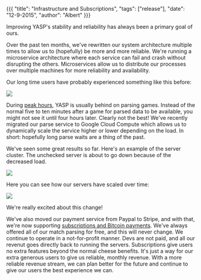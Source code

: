 {{{
  "title": "Infrastructure and Subscriptions",
  "tags": ["release"],
  "date": "12-9-2015",
  "author": "Albert"
}}}

Improving YASP's stability and reliability has always been a primary goal of ours.

<!--more-->

Over the past ten months, we've rewritten our system architecture multiple times to allow us to (hopefully)
be more and more reliable. We're running a microservice architecture where each service can fail and crash
without disrupting the others. Microservices allow us to distribute our processes over multiple machines
for more reliability and availability.

Our long time users have probably experienced something like this before:

<img style="margin: 0 auto;display: block;" src="http://i.imgur.com/4G31LEv.png">

During [peak hours](http://yasp.co/mmstats), YASP is usually behind on parsing games. Instead of the
normal five to ten minutes after a game for parsed data to be available, you might not see it until four hours later.
Clearly not the best! We've recently migrated our parse service to Google Cloud Compute which allows us to dynamically 
scale the service higher or lower depending on the load. In short: hopefully long parse waits are a thing of the past.

We've seen some great results so far. Here's an example of the server cluster. 
The unchecked server is about to go down because of the decreased load.

<img style="margin: 0 auto;display: block;" src="http://i.imgur.com/g52WrEB.png">

Here you can see how our servers have scaled over time:

<img style="margin: 0 auto;display: block;" src="http://i.imgur.com/xsdltUS.png">

We're really excited about this change!

We've also moved our payment service from Paypal to Stripe, and with that, we're now supporting
[subscriptions and Bitcoin payments](/carry). We've always offered all of our match parsing for free, and this will never change. 
We continue to operate in a not-for-profit manner. Devs are not paid, and all our revenut goes directly back to running the servers.
Subscriptions give users no extra features beyond the normal cheese benefits. It's just a way for our extra generous users to give us
reliable, monthly revenue. With a more reliable revenue stream, we can plan better for the future and continue to give our users the 
best experience we can.